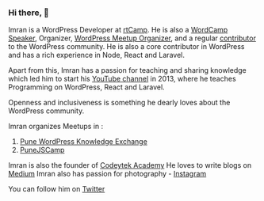### Hi there, 👋

Imran is a WordPress Developer at [rtCamp](http://rtcamp.com/). He is also a [WordCamp Speaker](https://2020.asia.wordcamp.org/speaker/imran-sayed/), Organizer, [WordPress Meetup Organizer](https://www.meetup.com/Pune-WordPress-Knowledge-Exchange/members/?op=leaders), and a regular [contributor](https://profiles.wordpress.org/gsayed786/) to the WordPress community. He is also a core contributor in WordPress and has a rich experience in Node, React and Laravel.

Apart from this, Imran has a passion for teaching and sharing knowledge which led him to start his [YouTube channel](https://youtube.com/ImranSayedDev) in 2013, where he teaches Programming on WordPress, React and Laravel.

Openness and inclusiveness is something he dearly loves about the WordPress community.

Imran organizes Meetups in :
1. [Pune WordPress Knowledge Exchange](https://www.meetup.com/Pune-WordPress-Knowledge-Exchange)
2. [PuneJSCamp](https://www.meetup.com/PuneJSCamp/)

Imran is also the founder of [Codeytek Academy](https://codeytek.com)
He loves to write blogs on [Medium](https://medium.com/@imranhsayed)
Imran also has passion for photography - [Instagram](https://www.instagram.com/kapture_magic/)

You can follow him on [Twitter](https://twitter.com/imranhsayed)
